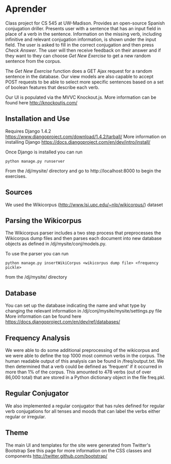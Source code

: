 Aprender
====

Class project for CS 545 at UW-Madison. Provides an open-source Spanish 
conjugation driller. Presents user with a sentence that has an input field in 
place of a verb in the sentence. Information on the missing verb, including 
infinitive and relevant conjugation information, is shown under the input field. 
The user is asked to fill in the correct conjugation and then press *Check 
Answer*. The user will then receive feedback on their answer and if they want to 
they can choose *Get New Exercise* to get a new random sentence from the corpus.

The *Get New Exercise* function does a GET Ajax request for a random sentence 
in the database. Our view models are also capable to accept POST requests to 
be able to select more specific sentences based on a set of boolean features 
that describe each verb.

Our UI is populated via the MVVC Knockout.js. More information can be found 
here http://knockoutjs.com/

Installation and Use
----------------
Requires Django 1.4.2 https://www.djangoproject.com/download/1.4.2/tarball/
More information on installing Django https://docs.djangoproject.com/en/dev/intro/install/

Once Django is installed you can run
```
python manage.py runserver
```
From the /dj/mysite/ directory and go to http://localhost:8000 to begin the 
exercises.

Sources
-------
We used the Wikicorpus (http://www.lsi.upc.edu/~nlp/wikicorpus/) dataset

Parsing the Wikicorpus
----------------------
The Wikicorpus parser includes a two step process that preprocesses the 
Wikicorpus dump files and then parses each document into new database objects 
as defined in /dj/mysite/conj/models.py.

To use the parser you can run
```
python manage.py insertWikiCorpus <wikicorpus dump file> <frequency pickle>
```
from the /dj/mysite/ directory

Database
--------
You can set up the database indicating the name and what type by changing the 
relevant information in /dj/conj/mysite/mysite/settings.py file
More information can be found here https://docs.djangoproject.com/en/dev/ref/databases/

Frequency Analysis
------------------
We were able to do some additional preprocessing of the wikicorpus and we were 
able to define the top 1000 most common verbs in the corpus. The human readable 
output of this analysis can be found in /freq/output.txt. We then determined 
that a verb could be defined as 'frequent' if it occurred in more than 1% of 
the corpus. This amounted to 478 verbs (out of over 86,000 total) that are 
stored in a Python dictionary object in the file freq.pkl.

Regular Conjugator
------------------
We also implemented a regular conjugator that has rules defined for regular 
verb conjugations for all tenses and moods that can label the verbs either 
regular or irregular.

Theme
-----
The main UI and templates for the site were generated from Twitter's Bootstrap 
See this page for more information on the CSS classes and components 
http://twitter.github.com/bootstrap/
